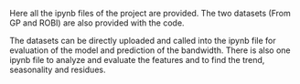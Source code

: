 Here all the ipynb files of the project are provided.
The two datasets (From GP and ROBI) are also provided with the code.

The datasets can be directly uploaded and called into the ipynb file for evaluation of the model and prediction of the bandwidth.
There is also one ipynb file to analyze and evaluate the features and to find the trend, seasonality and residues. 
